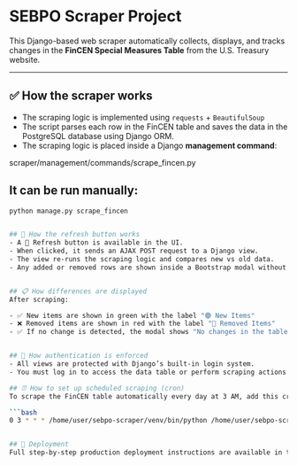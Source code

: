 # SEBPO Scraper Project

This Django-based web scraper automatically collects, displays, and tracks changes in the **FinCEN Special Measures Table** from the U.S. Treasury website.

---

## ✅ How the scraper works

- The scraping logic is implemented using `requests` + `BeautifulSoup` 
- The script parses each row in the FinCEN table and saves the data in the PostgreSQL database using Django ORM.
- The scraping logic is placed inside a Django **management command**:
  
scraper/management/commands/scrape_fincen.py
## It can be run manually:

```bash
python manage.py scrape_fincen


## 🔁 How the refresh button works
- A 🔄 Refresh button is available in the UI.
- When clicked, it sends an AJAX POST request to a Django view.
- The view re-runs the scraping logic and compares new vs old data.
- Any added or removed rows are shown inside a Bootstrap modal without reloading the page.


## 📋 How differences are displayed
After scraping:

- ✅ New items are shown in green with the label "🟢 New Items"
- ❌ Removed items are shown in red with the label "🔴 Removed Items"
- ✅ If no change is detected, the modal shows "No changes in the table."


## 🔐 How authentication is enforced
- All views are protected with Django’s built-in login system.
- You must log in to access the data table or perform scraping actions.

## ⏰ How to set up scheduled scraping (cron)
To scrape the FinCEN table automatically every day at 3 AM, add this cron job:

```bash
0 3 * * * /home/user/sebpo-scraper/venv/bin/python /home/user/sebpo-scraper/manage.py scrape_fincen >> /home/user/sebpo-scraper/logs/scrape.log 2>&1


## 🚀 Deployment
Full step-by-step production deployment instructions are available in the file: scraper/deployment_guide.md


